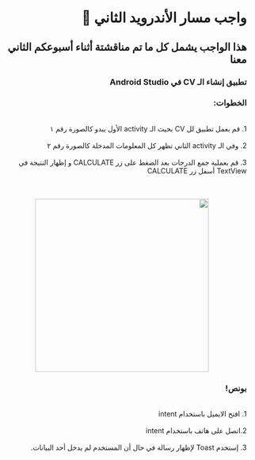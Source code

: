 <div dir = "rtl">

# واجب مسار الأندرويد الثاني 💚
## هذا الواجب يشمل كل ما تم مناقشتة أثناء أسبوعكم الثاني معنا
### تطبيق إنشاء الـ CV في Android Studio


### الخطوات: 

<br>
 1.  قم بعمل تطبيق لل CV بحيث الـ activity الأول يبدو كالصورة رقم ١
<br>

<br>
2. وفي الـ activity الثاني تظهر كل المعلومات المدخلة كالصورة رقم ٢
<br>

<br>
 3. قم بعملية جمع الدرجات بعد الضغط على زر CALCULATE و إظهار النتيجة في TextView أسفل زر CALCULATE
<br>

<br>
<br>
<p align="center">
<img src = "https://cdn.discordapp.com/attachments/740224779730157638/952057414646104155/unknown.png" width = "350px" margin="auto"/>


### بونص!

<br>
1. افتح الايميل باستخدام  intent
<br>

<br>
2.اتصل على هاتف باستخدام intent  
<br>
  
<br>
 3. إستخدم Toast لإظهار رسالة في حال أن المستخدم لم يدخل أحد البيانات.
<br>

<p align="center">

</div>
